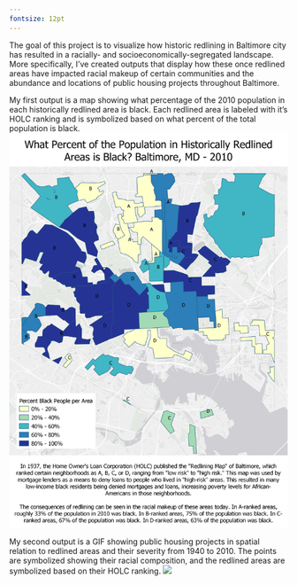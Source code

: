 ```yaml
---
fontsize: 12pt
---
```


The goal of this project is to visualize how historic redlining in Baltimore city has resulted in a racially- and socioeconomically-segregated landscape. More specifically, I’ve created outputs that display how these once redlined areas have impacted racial makeup of certain communities and the abundance and locations of public housing projects throughout Baltimore. 


My first output is a map showing what percentage of the 2010 population in each historically redlined area is black. Each redlined area is labeled with it’s HOLC ranking and is symbolized based on what percent of the total population is black.
<img src="../images/Redlining_Interpolation.png"/>



My second output is a GIF showing public housing projects in spatial relation to redlined areas and their severity from 1940 to 2010. The points are symbolized showing their racial composition, and the redlined areas are symbolized based on their HOLC ranking. 
<img src="../images/Redline_vs_Projects.gif"/>
